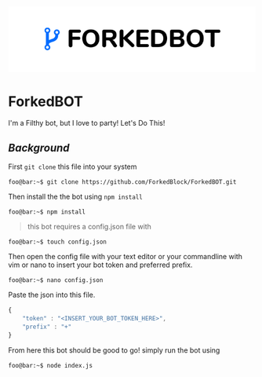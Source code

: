 ![alt text](https://github.com/ForkedBlock/ForkedBOT/blob/master/img/forkebotlogo.png "ForkedBOT logo")

# ForkedBOT
I'm a Filthy bot, but I love to party! Let's Do This!


## *Background*







First `git clone` this file into your system

```console
foo@bar:~$ git clone https://github.com/ForkedBlock/ForkedBOT.git
```
Then install the the bot using `npm install`

```console
foo@bar:~$ npm install
```

> this bot requires a config.json file with

```console
foo@bar:~$ touch config.json
```
Then open the config file with your text editor or your commandline with vim or nano to insert your bot token and preferred prefix.

```console
foo@bar:~$ nano config.json
```
Paste the json into this file.

```javascript
{
    "token" : "<INSERT_YOUR_BOT_TOKEN_HERE>",
    "prefix" : "+"
}
```

From here this bot should be good to go! simply run the bot using

```console
foo@bar:~$ node index.js
```
